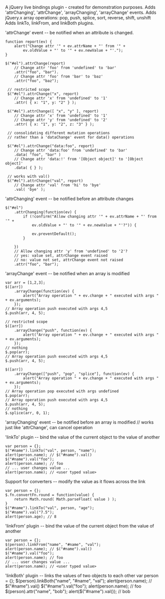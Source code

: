 A jQuery live bindings plugin - created for demonstration purposes.
Adds 'attrChanging', 'attrChange', 'arrayChanging', 'arrayChange' events.
Adds jQuery.x array operations: pop, push, splice, sort, reverse, shift, unshift
Adds linkTo, linkFrom, and linkBoth plugins.

'attrChange' event -- be notified when an attribute is changed.

    function report(ev) {
        alert("Change attr '" + ev.attrName + "' from '" +
            ev.oldValue + "' to '" + ev.newValue + "'.");
    }
    
    $("#el").attrChange(report)
        // Change attr 'foo' from 'undefined' to 'bar'
        .attr("foo", "bar").
        // Change attr 'foo' from 'bar' to 'baz'
        .attr("foo", "baz");
        
     // restricted scope
     $("#el").attrChange("x", report)
        // Change attr 'x' from 'undefined' to '1'
        .attr( { x: "1", y: "2" } );
        
     $("#el").attrChange([ "x", "y" ], report)
        // Change attr 'x' from 'undefined' to '1'
        // Change attr 'y' from 'undefined' to '2'
        .attr( { x: "1", y: "2", z: "3" } );
       
     // consolidating different mutation operations
     // rather than a 'dataChange' event for data() operations
     
     $("#el").attrChange("data:foo", report)
        // Change attr 'data:foo' from 'undefined' to 'bar'
        .data( "foo", "bar" )
        // Change attr 'data:!' from '[Object object]' to '[Object object]'
        .data( { } );

     // works with val()
     $("#el").attrChange("val", report)
        // Change attr 'val' from 'hi' to 'bye'
        .val( 'bye' );

'attrChanging' event -- be notified before an attribute changes

    $("#el")
        .attrChanging(function(ev) {
            if (!confirm("Allow changing attr '" + ev.attrName + "' from '" +
                ev.oldValue + "' to '" + ev.newValue + "'?")) {
                
                ev.preventDefault();
            }
            
        })
        // Allow changing attr 'y' from 'undefined' to '2'?
        // yes: value set, attrChange event raised
        // no: value not set, attrChange event not raised
        .attr("foo", "bar");
        
'arrayChange' event -- be notified when an array is modified

    var arr = [1,2,3];
    $([arr])
        .arrayChange(function(ev) {
            alert("Array operation " + ev.change + " executed with args " + ev.arguments);
        });
    // Array operation push executed with args 4,5
    $.push(arr, 4, 5);
    
    // restricted scope
    $([arr])
        .arrayChange("push", function(ev) {
            alert("Array operation " + ev.change + " executed with args " + ev.arguments);
        });
    // nothing
    $.pop(arr);
    // Array operation push executed with args 4,5
    $.push(arr, 4, 5);
    
    $([arr])
        .arrayChange(["push", "pop", "splice"], function(ev) {
            alert("Array operation " + ev.change + " executed with args " + ev.arguments);
        });
    // Array operation pop executed with args undefined
    $.pop(arr);
    // Array operation push executed with args 4,5
    $.push(arr, 4, 5);
    // nothing
    $.splice(arr, 0, 1);
    
'arrayChanging' event -- be notified before an array is modified
    // works just like 'attrChange', can cancel operation
    
'linkTo' plugin -- bind the value of the current object to the value of another

    var person = {};
    $("#name").linkTo("val", person, "name");
    alert(person.name); // $("#name").val()
    $("#name").val("foo");
    alert(person.name); // foo
    // ... user changes value ...
    alert(person.name); // <user typed value>
 
Support for converters -- modify the value as it flows across the link

    var person = {};
    $.fn.convertFn.round = function(value) {
        return Math.round( Math.parseFloat( value ) );
    }
    $("#name").linkTo("val", person, "age");
    $("#name").val("7.5");
    alert(person.age); // 8
    
'linkFrom' plugin -- bind the value of the current object from the value of another

    var person = {};
    $(person).linkFrom("name", "#name", "val");
    alert(person.name); // $("#name").val()
    $("#name").val("foo");
    alert(person.name); // foo
    // ... user changes value ...
    alert(person.name); // <user typed value>

'linkBoth' plugin -- links the values of two objects to each other
    var person = {};
    $(person).linkBoth("name", "#name", "val");
    alert(person.name); // $("#name").val()
    $("#name").val("foo");
    alert(person.name); // foo
    $(person).attr("name", "bob");
    alert($("#name").val()); // bob
